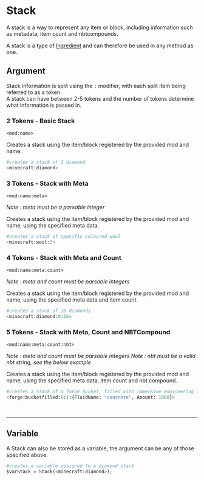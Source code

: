 # Stack

A stack is a way to represent any item or block, including information such as metadata, item count and nbtcompounds. 

A stack is a type of [Ingredient](/arguments/ingredient) and can therefore be used in any method as one.

## Argument
Stack information is split using the `:` modifier, with each split item being referred to as a token.  
A stack can have between 2-5 tokens and the number of tokens determine what information is passed in.

### 2 Tokens - Basic Stack
`<mod:name>`

Creates a stack using the item/block registered by the provided mod and name.
```python
#creates a stack of 1 diamond
<minecraft:diamond>
```

### 3 Tokens - Stack with Meta
`<mod:name:meta>`

*Note : meta must be a parsable integer*

Creates a stack using the item/block registered by the provided mod and name, using the specified meta data.
```python
#creates a stack of specific coloured wool
<minecraft:wool:3>
```

### 4 Tokens - Stack with Meta and Count
`<mod:name:meta:count>`

*Note : meta and count must be parsable integers*

Creates a stack using the item/block registered by the provided mod and name, using the specified meta data and item count.
```python
#creates a stack of 16 diamonds
<minecraft:diamond:0:16>
```

### 5 Tokens - Stack with Meta, Count and NBTCompound
`<mod:name:meta:count:nbt>`

*Note : meta and count must be parsable integers*
*Note : nbt must be a valid nbt string, see the below example*

Creates a stack using the item/block registered by the provided mod and name, using the specified meta data, item count and nbt compound.
```python
#creates a stack of a forge bucket, filled with immersive engineering liquid concrete
<forge:bucketfilled:0:1:{FluidName: "concrete", Amount: 1000}>
```
<br>

---
## Variable

A Stack can also be stored as a variable, the argument can be any of those specified above.	
```python
#creates a variable assigned to a diamond stack
$varStack = Stack(<minecraft:diamond>);
```

